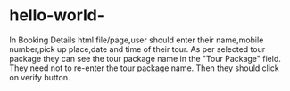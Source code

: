 # hello-world-
In Booking Details html file/page,user should enter their name,mobile number,pick up place,date and time of their tour.
As per selected tour package they can see the tour package name in the "Tour Package" field.
They need not to re-enter the tour package name.
Then they should click on verify button.
